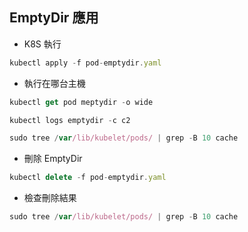## EmptyDir 應用
* K8S 執行
```js
kubectl apply -f pod-emptydir.yaml
```
* 執行在哪台主機
```js
kubectl get pod meptydir -o wide
```

```js
kubectl logs emptydir -c c2
```
```js
sudo tree /var/lib/kubelet/pods/ | grep -B 10 cache
```

* 刪除 EmptyDir
```js
kubectl delete -f pod-emptydir.yaml
```
* 檢查刪除結果
```js
sudo tree /var/lib/kubelet/pods/ | grep -B 10 cache
```



